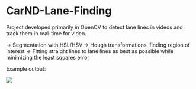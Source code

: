 # CarND-Lane-Finding

Project developed primarily in OpenCV to detect lane lines in videos and track them in real-time for video.

-> Segmentation with HSL/HSV
-> Hough transformations, finding region of interest
-> Fitting straight lines to lane lines as best as possible while minimizing the least squares error

Example output:

![](https://im.ezgif.com/tmp/ezgif-1-90d70c078f3f.gif)
